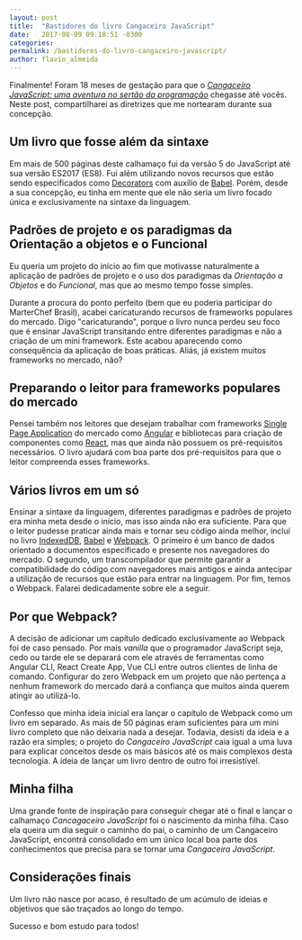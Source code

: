 ```yaml
---
layout: post
title:  "Bastidores do livro Cangaceiro JavaScript"
date:   2017-08-09 09:18:51 -0300
categories:
permalink: /bastidores-do-livro-cangaceiro-javascript/
author: flavio_almeida
---
```


Finalmente! Foram 18 meses de gestação para que o *<a href="https://www.casadocodigo.com.br/products/livro-cangaceiro-javascript" target="_blank">Cangaceiro JavaScript: uma aventura no sertão da programação</a>* chegasse até vocês. Neste post, compartilharei as diretrizes que me nortearam durante sua concepção. 

## Um livro que fosse além da sintaxe

Em mais de 500 páginas deste calhamaço fui da versão 5 do JavaScript até sua versão ES2017 (ES8). Fui além utilizando novos recursos que estão sendo especificados como <a href="https://github.com/tc39/proposal-decorators">Decorators</a> com auxílio de <a href="https://babeljs.io/" target="_blank">Babel</a>. Porém, desde a sua concepção, eu tinha em mente que ele não seria um livro focado única e exclusivamente na sintaxe da linguagem.

## Padrões de projeto e os paradigmas da Orientação a objetos e o Funcional

Eu queria um projeto do início ao fim que motivasse naturalmente a aplicação de padrões de projeto e o uso dos paradigmas da *Orientação a Objetos* e do *Funcional*, mas que ao mesmo tempo fosse simples. 

Durante a procura do ponto perfeito (bem que eu poderia participar do MarterChef Brasil), acabei caricaturando recursos de frameworks populares do mercado. Digo "caricaturando", porque o livro nunca perdeu seu foco que é ensinar JavaScript transitando entre diferentes paradigmas e não a criação de um mini framework. Este acabou aparecendo como consequência da aplicação de boas práticas. Aliás, já existem muitos frameworks no mercado, não?

## Preparando o leitor para frameworks populares do mercado

Pensei também nos leitores que desejam trabalhar com frameworks <a href="http://hipsters.tech/single-page-applications-hipsters-16/" target="_blank">Single Page Application</a> do mercado como <a href="https://angular.io/" target="_blank">Angular</a> e bibliotecas para criação de componentes como <a href="https://facebook.github.io/react/" target="_blank">React</a>, mas que ainda não possuem os pré-requisitos necessários. O livro ajudará com boa parte dos pré-requisitos para que o leitor compreenda esses frameworks.

## Vários livros em um só

Ensinar a sintaxe da linguagem, diferentes paradigmas e padrões de projeto era minha meta desde o início, mas isso ainda não era suficiente. Para que o leitor pudesse praticar ainda mais e tornar seu código ainda melhor, incluí no livro <a href="https://developer.mozilla.org/pt-BR/docs/IndexedDB" target="_blank">IndexedDB</a>, <a href="https://babeljs.io/" target="_blank">Babel</a> e <a href="https://webpack.github.io/">Webpack</a>. O primeiro é um banco de dados orientado a documentos especificado e presente nos navegadores do mercado. O segundo, um transcompilador que permite garantir a compatibilidade do código com navegadores mais antigos e ainda antecipar a utilização de recursos que estão para entrar na linguagem. Por fim, temos o Webpack. Falarei dedicadamente sobre ele a seguir.

## Por que Webpack?

A decisão de adicionar um capítulo dedicado exclusivamente ao Webpack foi de caso pensado. Por mais *vanilla* que o programador JavaScript seja, cedo ou tarde ele se deparará com ele através de ferramentas como Angular CLI, React Create App, Vue CLI entre outros clientes de linha de comando. Configurar do zero Webpack em um projeto que não pertença a nenhum framework do mercado dará a confiança que muitos ainda querem atingir ao utilizá-lo.

Confesso que minha ideia inicial era lançar o capítulo de Webpack como um livro em separado. As mais de 50 páginas eram suficientes para um mini livro completo que não deixaria nada a desejar. Todavia, desisti da ideia e a razão era simples; o projeto do *Cangaceiro JavaScript* caia igual a uma luva para explicar conceitos desde os mais básicos até os mais complexos desta tecnologia. A ideia de lançar um livro dentro de outro foi irresistível.

## Minha filha

Uma grande fonte de inspiração para conseguir chegar até o final e lançar o calhamaço *Cancagaceiro JavaScript* foi o nascimento da minha filha. Caso ela queira um dia seguir o caminho do pai, o caminho de um Cangaceiro JavaScript, encontrá consolidado em um único local boa parte dos conhecimentos que precisa para se tornar uma *Cangaceira JavaScript*.

## Considerações finais

Um livro não nasce por acaso, é resultado de um acúmulo de ideias e objetivos que são traçados ao longo do tempo.

Sucesso e bom estudo para todos!







